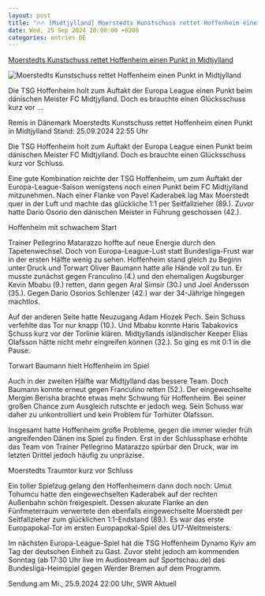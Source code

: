 ```yaml
---
layout: post
title: "🔥🔥 [Midtjylland] Moerstedts Kunstschuss rettet Hoffenheim einen Punkt in Midtjylland"
date: Wed, 25 Sep 2024 20:00:00 +0200
categories: entries DE
---
```

[Moerstedts Kunstschuss rettet Hoffenheim einen Punkt in Midtjylland](https://www.sportschau.de/regional/swr/swr-moerstedts-kunstschuss-rettet-hoffenheim-einen-punkt-in-midtjylland-100.html)

![Moerstedts Kunstschuss rettet Hoffenheim einen Punkt in Midtjylland](https://images.sportschau.de/image/c8891f9e-e030-4d4b-8639-02229d77763d/AAABkiskvnw/AAABkZLhkrw/16x9-1280/swr-torjubel-tsg-1899-hoffenheim-nach-tor-zum-11-von-max-moerstedt-in-der-europa-league-beim-fc-midtjylland-100.jpg)

Die TSG Hoffenheim holt zum Auftakt der Europa League einen Punkt beim dänischen Meister FC Midtjylland. Doch es brauchte einen Glücksschuss kurz vor ...

Remis in Dänemark Moerstedts Kunstschuss rettet Hoffenheim einen Punkt in Midtjylland Stand: 25.09.2024 22:55 Uhr

Die TSG Hoffenheim holt zum Auftakt der Europa League einen Punkt beim dänischen Meister FC Midtjylland. Doch es brauchte einen Glücksschuss kurz vor Schluss.

Eine gute Kombination reichte der TSG Hoffenheim, um zum Auftakt der Europa-League-Saison wenigstens noch einen Punkt beim FC Midtjylland mitzunehmen. Nach einer Flanke von Pavel Kaderabek lag Max Moerstedt quer in der Luft und machte das glückliche 1:1 per Seitfallzieher (89.). Zuvor hatte Dario Osorio den dänischen Meister in Führung geschossen (42.).

Hoffenheim mit schwachem Start

Trainer Pellegrino Matarazzo hoffte auf neue Energie durch den Tapetenwechsel. Doch von Europa-League-Lust statt Bundesliga-Frust war in der ersten Hälfte wenig zu sehen. Hoffenheim stand gleich zu Beginn unter Druck und Torwart Oliver Baumann hatte alle Hände voll zu tun. Er musste zunächst gegen Franculino (4.) und den ehemaligen Augsburger Kevin Mbabu (9.) retten, dann gegen Aral Simsir (30.) und Joel Andersson (35.). Gegen Dario Osorios Schlenzer (42.) war der 34-Jährige hingegen machtlos.

Auf der anderen Seite hatte Neuzugang Adam Hlozek Pech. Sein Schuss verfehlte das Tor nur knapp (10.). Und Mbabu konnte Haris Tabakovics Schuss kurz vor der Torlinie klären. Midtjyllands isländischer Keeper Elias Olafsson hätte nicht mehr eingreifen können (32.). So ging es mit 0:1 in die Pause.

Torwart Baumann hielt Hoffenheim im Spiel

Auch in der zweiten Hälfte war Midtjylland das bessere Team. Doch Baumann konnte erneut gegen Franculino retten (52.). Der eingewechselte Mergim Berisha brachte etwas mehr Schwung für Hoffenheim. Bei seiner großen Chance zum Ausgleich rutschte er jedoch weg. Sein Schuss war daher zu unkontrolliert und kein Problem für Torhüter Olafsson.

Insgesamt hatte Hoffenheim große Probleme, gegen die immer wieder früh angreifenden Dänen ins Spiel zu finden. Erst in der Schlussphase erhöhte das Team von Trainer Pellegrino Matarazzo spürbar den Druck, war im letzten Drittel jedoch häufig zu unpräzise.

Moerstedts Traumtor kurz vor Schluss

Ein toller Spielzug gelang den Hoffenheimern dann doch noch: Umut Tohumcu hatte den eingewechselten Kaderabek auf der rechten Außenbahn schön freigespielt. Dessen akurate Flanke an den Fünfmeterraum verwertete den ebenfalls eingewechselte Moerstedt per Seitfallzieher zum glücklichen 1:1-Endstand (89.). Es war das erste Europapokal-Tor im ersten Europapokal-Spiel des U17-Weltmeisters.

Im nächsten Europa-League-Spiel hat die TSG Hoffenheim Dynamo Kyiv am Tag der deutschen Einheit zu Gast. Zuvor steht jedoch am kommenden Sonntag (ab 17:30 Uhr live im Audiostream auf Sportschau.de) das Bundesliga-Heimspiel gegen Werder Bremen auf dem Programm.

Sendung am Mi., 25.9.2024 22:00 Uhr, SWR Aktuell


